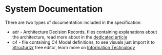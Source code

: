 # System Documentation
There are two types of documentation included in the specification:

* adr - Architecture Decision Records, files containing explanations about the architecture, read more about in the 
[dedicated article](https://www.szpak.dev/blog/architecture/adr)
* c4 - file containing C4 Model definitions, to see visuals just import it to [Structurizr](https://structurizr.com/)
free editor, learn more on [Information Technology](https://www.szpak.dev/blog/architecture/c4-model-structurizr)

